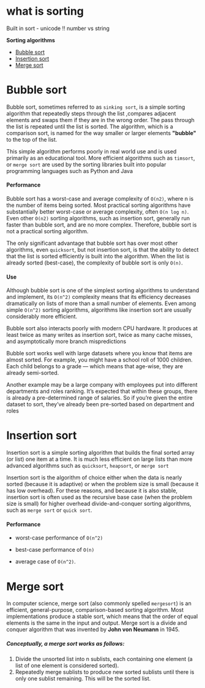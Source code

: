 # what is sorting

Built in sort - unicode !! number vs string

**Sorting algorithms**
* [Bubble sort](#bubble-sort)
* [Insertion sort](#insertion-sort)
* [Merge sort](#merge-sort)

# Bubble sort

Bubble sort, sometimes referred to as `sinking sort`, is a simple sorting algorithm that repeatedly steps through the list
,compares adjacent elements and swaps them if they are in the wrong order.
The pass through the list is repeated until the list is sorted. 
The algorithm, which is a comparison sort, is named for the way smaller or larger elements **"bubble"** to the top of the list.

This simple algorithm performs poorly in real world use and is used primarily as an educational tool.
More efficient algorithms such as `timsort`, or `merge sort` are used by the sorting libraries built into popular programming languages such as Python and Java

#### Performance
Bubble sort has a worst-case and average complexity of `О(n2)`, where n is the number of items being sorted.
Most practical sorting algorithms have substantially better worst-case or average complexity, often `O(n log n)`.
Even other `О(n2)` sorting algorithms, such as insertion sort, generally run faster than bubble sort,
and are no more complex. Therefore, bubble sort is not a practical sorting algorithm.

The only significant advantage that bubble sort has over most other algorithms, even `quicksort`,
but not insertion sort, is that the ability to detect that the list is sorted efficiently is built into the algorithm.
When the list is already sorted (best-case), the complexity of bubble sort is only `O(n)`.


#### Use
Although bubble sort is one of the simplest sorting algorithms to understand and implement,
its `O(n^2)` complexity means that its efficiency decreases dramatically on lists of more than a small number of elements.
Even among simple `O(n^2)` sorting algorithms, algorithms like insertion sort are usually considerably more efficient.

Bubble sort also interacts poorly with modern CPU hardware.
It produces at least twice as many writes as insertion sort, twice as many cache misses, and asymptotically more branch mispredictions

Bubble sort works well with large datasets where you know that items are almost sorted.
For example, you might have a school roll of 1000 children.
Each child belongs to a grade — which means that age-wise, they are already semi-sorted.

Another example may be a large company with employees put into different departments and roles ranking.
It’s expected that within these groups, there is already a pre-determined range of salaries.
So if you’re given the entire dataset to sort, they’ve already been pre-sorted based on department and roles

# Insertion sort
Insertion sort is a simple sorting algorithm that builds the final sorted array 
(or list) one item at a time. It is much less efficient on large lists than more advanced algorithms such as `quicksort`, `heapsort`, or `merge sort`

Insertion sort is the algorithm of choice either when the data is nearly sorted (because it is adaptive) or when the problem size is small (because it has low overhead).
For these reasons, and because it is also stable, insertion sort is often used as the recursive base case (when the problem size is small) 
for higher overhead divide-and-conquer sorting algorithms, such as `merge sort` or `quick sort`.

#### Performance
* worst-case performance of `O(n^2)`

* best-case performance of `O(n)`

* average case of `O(n^2)`.


# Merge sort

In computer science, merge sort (also commonly spelled `mergesort`) is an efficient, general-purpose,
comparison-based sorting algorithm. Most implementations produce a stable sort,
which means that the order of equal elements is the same in the input and output.
Merge sort is a divide and conquer algorithm that was invented by **John von Neumann** in 1945.

##### Conceptually, a merge sort works as follows:

1. Divide the unsorted list into n sublists, each containing one element (a list of one element is considered sorted).
2. Repeatedly merge sublists to produce new sorted sublists until there is only one sublist remaining. This will be the sorted list.
